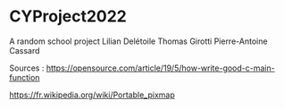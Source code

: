 # CYProject2022
A random school project
Lilian Delétoile
Thomas Girotti
Pierre-Antoine Cassard



Sources :
https://opensource.com/article/19/5/how-write-good-c-main-function 

https://fr.wikipedia.org/wiki/Portable_pixmap
